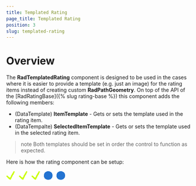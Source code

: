 ```yaml
---
title: Templated Rating
page_title: Templated Rating
position: 3
slug: templated-rating
---
```


# Overview

The **RadTemplatedRating** component is designed to be used in the cases where it is easier to provide a template (e.g. just an image) for the rating items instead of creating custom **RadPathGeometry**. On top of the API of the [RadRatingBase]({% slug rating-base %}) this component adds the following members:

 - (DataTemplate) **ItemTemplate** - Gets or sets the template used in the rating item.
 - (DataTempalte) **SelectedItemTemplate** - Gets or sets the template used in the selected rating item.

>note Both templates should be set in order the control to function as expected.

Here is how the rating component can be setup:

<snippet id='rating-templates'/>

![](images/rating-templates.png)